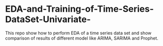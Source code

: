 # EDA-and-Training-of-Time-Series-DataSet-Univariate-
This repo show how to perform EDA of a time series data set and show comparison of results of different model like ARIMA, SARIMA and Prophet.

